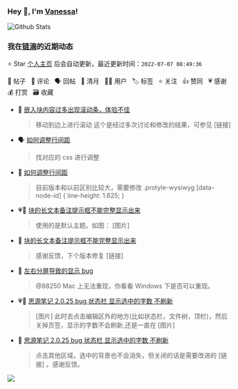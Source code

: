 ### Hey 👋, I'm [Vanessa](http://vanessa.b3log.org/)!

![Github Stats](https://github-readme-stats.vercel.app/api?username=Vanessa219&show_icons=true)

<!--events start -->

### 我在[链滴](https://ld246.com)的近期动态

⭐️ Star [个人主页](https://github.com/Vanessa219/Vanessa219) 后会自动更新，最近更新时间：`2022-07-07 08:49:36`

📝 帖子 &nbsp; 💬 评论 &nbsp; 🗣 回帖 &nbsp; 🌙 清月 &nbsp; 👨‍💻 用户 &nbsp; 🏷️ 标签 &nbsp; ⭐️ 关注 &nbsp; 👍 赞同 &nbsp; 💗 感谢 &nbsp; 💰 打赏 &nbsp; 🗃 收藏

* 💬 [嵌入块内容过多出现滚动条，体验不佳](https://ld246.com/article/1657007712384/comment/1657028408214#comments)

  > 移动到边上进行滚动 这个是经过多次讨论和修改的结果，可参见 [链接]
* 🗣 [如何调整行间距](https://ld246.com/article/1613740100860/comment/1657011184200#comments)

  > 找对应的 css 进行调整
* 💬 [如何调整行间距](https://ld246.com/article/1613740100860/comment/1656935522283#comments)

  > 目前版本和以前区别比较大，需要修改 .protyle-wysiwyg [data-node-id] { line-height: 1.625; }
* 💗📝 [块的长文本备注提示框不能完整显示出来](https://ld246.com/article/1656825866514)

  > 使用的是默认主题。如图： [图片]
* 💬 [块的长文本备注提示框不能完整显示出来](https://ld246.com/article/1656825866514/comment/1656839879314#comments)

  > 感谢反馈，下个版本修复 [链接]
* 💬 [左右分屏导致的显示 bug](https://ld246.com/article/1656834384416/comment/1656838256587#comments)

  > @88250 Mac 上无法重现，你看看 Windows 下是否可以重现。
* 💗📝 [思源笔记 2.0.25 bug 状态栏 显示选中的字数 不刷新](https://ld246.com/article/1656662756660)

  > [图片] 此时去点击编辑区外的地方(比如状态栏，文件树，顶栏)，然后关掉页签，显示的字数不会刷新,还是一直在 [图片]
* 💬 [思源笔记 2.0.25 bug 状态栏 显示选中的字数 不刷新](https://ld246.com/article/1656662756660/comment/1656677569656#comments)

  > 点击其他区域，选中的背景也不会消失，但关闭的话是需要改进的 [链接] 。感谢反馈。


<!--events end -->

<a title="Hits" target="_blank" href="https://github.com/Vanessa219/Vanessa219"><img src="https://hits.b3log.org/Vanessa219/Vanessa219.svg"></a>
